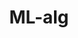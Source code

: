---
layout: list
title: ML-alg
slug: ML-alg
sitemap: false

description: >
  Machine Learning algorithms and techniques
---
